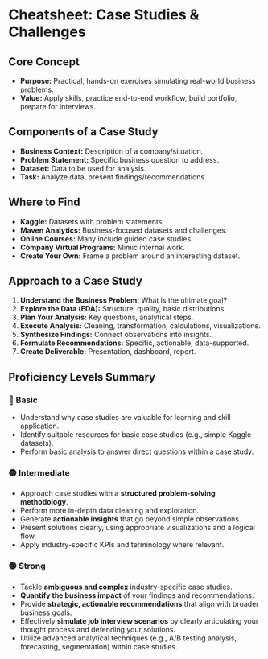 # Cheatsheet: Case Studies & Challenges

## Core Concept
*   **Purpose:** Practical, hands-on exercises simulating real-world business problems.
*   **Value:** Apply skills, practice end-to-end workflow, build portfolio, prepare for interviews.

## Components of a Case Study
*   **Business Context:** Description of a company/situation.
*   **Problem Statement:** Specific business question to address.
*   **Dataset:** Data to be used for analysis.
*   **Task:** Analyze data, present findings/recommendations.

## Where to Find
*   **Kaggle:** Datasets with problem statements.
*   **Maven Analytics:** Business-focused datasets and challenges.
*   **Online Courses:** Many include guided case studies.
*   **Company Virtual Programs:** Mimic internal work.
*   **Create Your Own:** Frame a problem around an interesting dataset.

## Approach to a Case Study
1.  **Understand the Business Problem:** What is the ultimate goal?
2.  **Explore the Data (EDA):** Structure, quality, basic distributions.
3.  **Plan Your Analysis:** Key questions, analytical steps.
4.  **Execute Analysis:** Cleaning, transformation, calculations, visualizations.
5.  **Synthesize Findings:** Connect observations into insights.
6.  **Formulate Recommendations:** Specific, actionable, data-supported.
7.  **Create Deliverable:** Presentation, dashboard, report.

## Proficiency Levels Summary

### 🔵 Basic
*   Understand why case studies are valuable for learning and skill application.
*   Identify suitable resources for basic case studies (e.g., simple Kaggle datasets).
*   Perform basic analysis to answer direct questions within a case study.

### 🟡 Intermediate
*   Approach case studies with a **structured problem-solving methodology**.
*   Perform more in-depth data cleaning and exploration.
*   Generate **actionable insights** that go beyond simple observations.
*   Present solutions clearly, using appropriate visualizations and a logical flow.
*   Apply industry-specific KPIs and terminology where relevant.

### 🟢 Strong
*   Tackle **ambiguous and complex** industry-specific case studies.
*   **Quantify the business impact** of your findings and recommendations.
*   Provide **strategic, actionable recommendations** that align with broader business goals.
*   Effectively **simulate job interview scenarios** by clearly articulating your thought process and defending your solutions.
*   Utilize advanced analytical techniques (e.g., A/B testing analysis, forecasting, segmentation) within case studies.
